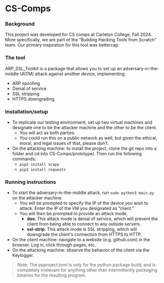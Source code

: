 # CS-Comps

### Background
This project was developed for CS comps at Carleton College, Fall 2024. More specifically, we are part of the “Building Hacking Tools from Scratch” team. Our primary inspiration for this tool was bettercap.

### The tool
ARP_SSL_Toolkit is a package that allows you to set up an adversary-in-the-middle (AITM) attack against another device, implementing:
* ARP spoofing
* Denial of service
* SSL stripping
* HTTPS downgrading

### Installation/setup
* To replicate our testing environment, set up two virtual machines and designate one to be the attacker machine and the other to be the client.
   * You will act as both parties.
   * You could run this on a public network as well, but given the ethical, moral, and legal issues of that, please don’t.
* On the attacking machine:  to install the project, clone the git repo into a folder and cd into CS-Comps/prototype/. Then run the following commands:
   * `pip3 install scapy`
   * `pip3 install requests`

### Running instructions
* To start the adversary-in-the-middle attack, run `sudo python3 main.py` on the attacker machine.
   * You will be prompted to specify the IP of the device you wish to attack. Enter the IP of the VM you designated as “client.”
   * You will then be prompted to provide an attack mode.
       * **dos**: This attack mode is denial of service, which will prevent the client from being able to connect to any outside servers.
       * **ssl-strip**: This attack mode is SSL stripping, which will downgrade the client's connection from HTTPS to HTTP.
* On the client machine:  navigate to a website (e.g. github.com) in the browser. Log in, click through pages, etc.
* On the attacking machine:  observe the behavior of the client via the Keylogger.

> Note: The pyproject.toml is only for the python package build, and is completely irrelevant for anything other than intermittently packaging binaries for the resulting program.
